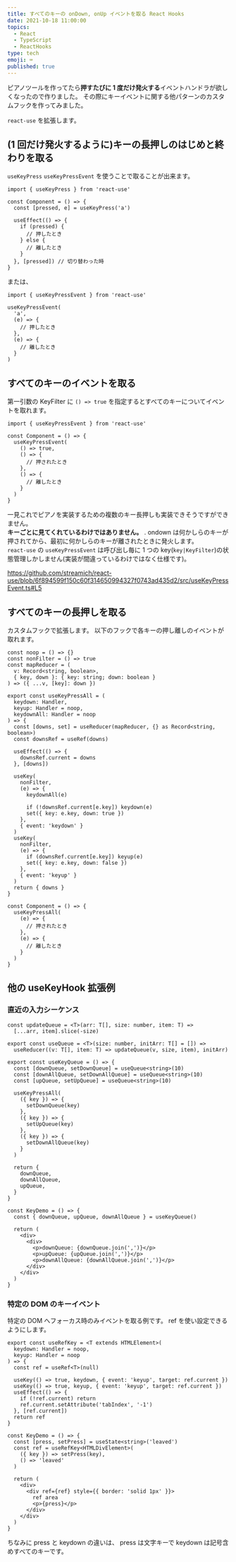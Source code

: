 ```yaml
---
title: すべてのキーの onDown, onUp イベントを取る React Hooks
date: 2021-10-18 11:00:00
topics:
  - React
  - TypeScript
  - ReactHooks
type: tech
emoji: ⌨️
published: true
---
```


ピアノツールを作ってたら**押すたびに 1 度だけ発火する**イベントハンドラが欲しくなったので作りました。
その際にキーイベントに関する他パターンのカスタムフックを作ってみました。

`react-use` を拡張します。

<!-- `onKeyDown` では長押しで連打のように発火してしまいます。 -->

## (1 回だけ発火するように)キーの長押しのはじめと終わりを取る

`useKeyPress` `useKeyPressEvent` を使うことで取ることが出来ます。

```tsx
import { useKeyPress } from 'react-use'

const Component = () => {
  const [pressed, e] = useKeyPress('a')

  useEffect(() => {
    if (pressed) {
      // 押したとき
    } else {
      // 離したとき
    }
  }, [pressed]) // 切り替わった時
}
```

または、

```tsx
import { useKeyPressEvent } from 'react-use'

useKeyPressEvent(
  'a',
  (e) => {
    // 押したとき
  },
  (e) => {
    // 離したとき
  }
)
```

## すべてのキーのイベントを取る

第一引数の KeyFilter に `() => true` を指定するとすべてのキーについてイベントを取れます。

```tsx
import { useKeyPressEvent } from 'react-use'

const Component = () => {
  useKeyPressEvent(
    () => true,
    () => {
      // 押されたとき
    },
    () => {
      // 離したとき
    }
  )
}
```

一見これでピアノを実装するための複数のキー長押しも実装できそうですができません。  
**キーごとに見てくれているわけではありません。** .
ondown は何かしらのキーが押されてから、最初に何かしらのキーが離されたときに発火します。  
`react-use` の `useKeyPressEvent` は呼び出し毎に 1 つの key(`key|KeyFilter`)の状態管理しかしません(実装が間違っているわけではなく仕様です)。

https://github.com/streamich/react-use/blob/6f894599f150c60f314650994327f0743ad435d2/src/useKeyPressEvent.ts#L5

## すべてのキーの長押しを取る

カスタムフックで拡張します。
以下のフックで各キーの押し離しのイベントが取れます。

```tsx
const noop = () => {}
const nonFilter = () => true
const mapReducer = (
  v: Record<string, boolean>,
  { key, down }: { key: string; down: boolean }
) => ({ ...v, [key]: down })

export const useKeyPressAll = (
  keydown: Handler,
  keyup: Handler = noop,
  keydownAll: Handler = noop
) => {
  const [downs, set] = useReducer(mapReducer, {} as Record<string, boolean>)
  const downsRef = useRef(downs)

  useEffect(() => {
    downsRef.current = downs
  }, [downs])

  useKey(
    nonFilter,
    (e) => {
      keydownAll(e)

      if (!downsRef.current[e.key]) keydown(e)
      set({ key: e.key, down: true })
    },
    { event: 'keydown' }
  )
  useKey(
    nonFilter,
    (e) => {
      if (downsRef.current[e.key]) keyup(e)
      set({ key: e.key, down: false })
    },
    { event: 'keyup' }
  )
  return { downs }
}

const Component = () => {
  useKeyPressAll(
    (e) => {
      // 押されたとき
    },
    (e) => {
      // 離したとき
    }
  )
}
```

<!-- ## 特定のフォーカスされているコンポーネントでの使い方

`useEventListener` というものも作れるが型定義が複雑になる
https://github.com/foray1010/use-typed-event-listener/blob/master/src/index.ts
https://github.com/donavon/use-event-listener/blob/develop/types/index.d.ts -->

## 他の useKeyHook 拡張例

### 直近の入力シーケンス

```tsx
const updateQueue = <T>(arr: T[], size: number, item: T) =>
  [...arr, item].slice(-size)

export const useQueue = <T>(size: number, initArr: T[] = []) =>
  useReducer((v: T[], item: T) => updateQueue(v, size, item), initArr)

export const useKeyQueue = () => {
  const [downQueue, setDownQueue] = useQueue<string>(10)
  const [downAllQueue, setDownAllQueue] = useQueue<string>(10)
  const [upQueue, setUpQueue] = useQueue<string>(10)

  useKeyPressAll(
    ({ key }) => {
      setDownQueue(key)
    },
    ({ key }) => {
      setUpQueue(key)
    },
    ({ key }) => {
      setDownAllQueue(key)
    }
  )

  return {
    downQueue,
    downAllQueue,
    upQueue,
  }
}
```

```tsx
const KeyDemo = () => {
  const { downQueue, upQueue, downAllQueue } = useKeyQueue()

  return (
    <div>
      <div>
        <p>downQueue: {downQueue.join(',')}</p>
        <p>upQueue: {upQueue.join(',')}</p>
        <p>downAllQueue: {downAllQueue.join(',')}</p>
      </div>
    </div>
  )
}
```

### 特定の DOM のキーイベント

特定の DOM へフォーカス時のみイベントを取る例です。
ref を使い設定できるようにします。

```tsx
export const useRefKey = <T extends HTMLElement>(
  keydown: Handler = noop,
  keyup: Handler = noop
) => {
  const ref = useRef<T>(null)

  useKey(() => true, keydown, { event: 'keyup', target: ref.current })
  useKey(() => true, keyup, { event: 'keyup', target: ref.current })
  useEffect(() => {
    if (!ref.current) return
    ref.current.setAttribute('tabIndex', '-1')
  }, [ref.current])
  return ref
}
```

```tsx
const KeyDemo = () => {
  const [press, setPress] = useState<string>('leaved')
  const ref = useRefKey<HTMLDivElement>(
    ({ key }) => setPress(key),
    () => 'leaved'
  )

  return (
    <div>
      <div ref={ref} style={{ border: 'solid 1px' }}>
        ref area
        <p>{press}</p>
      </div>
    </div>
  )
}
```

ちなみに press と keydown の違いは、
press は文字キーで keydown は記号含めすべてのキーです。
